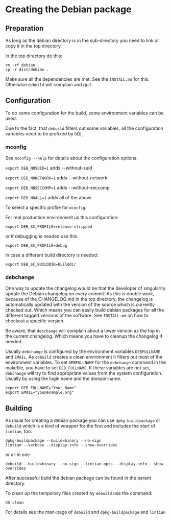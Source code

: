 # Creating the Debian package

## Preparation
As long as the debian directory is in the sub-directory you need to link
or copy it in the top directory.

In the top directory do this:
```
rm -rf debian
cp -r dist/debian .
```

Make sure all the dependencies are met. See the `INSTALL.md` for this. 
Otherwise `debuild` will complain and quit. 

## Configuration
To do some configuration for the build, some environment variables can
be used.

Due to the fact, that `debuild` filters out some variables, all the
configuration variables need to be prefixed by `DEB_`

### mconfig
See `mconfig --help` for details about the configuration options.

`export DEB_NOSUID=1`    adds --without-suid

`export DEB_NONETWORK=1` adds --without-network

`export DEB_NOSECCOMP=1` adds --without-seccomp

`export DEB_NOALL=1`     adds all of the above

To select a specific profile for `mconfig`.

For real production environment us this configuration:
```
export DEB_SC_PROFILE=release-stripped
```
or if debugging is needed use this.
```
export DEB_SC_PROFILE=debug
```

In case a different build directory is needed:
```
export DEB_SC_BUILDDIR=builddir
```

### debchange
One way to update the changelog would be that the developer of singularity 
update the Debian changelog on every commit. As this is double work, because
of the CHANGELOG.md in the top directory, the changelog is automatically 
updated with the version of the source which is currently checked out.
Which means you can easily build debian packages for all the different tagged
versions of the software. See `INSTALL.md` on how to checkout a specific 
version. 

Be aware, that `debchange` will complain about a lower version as the top in
the current changelog. Which means you have to cleanup the changelog if needed.

Usually `debchange` is configured by the environment variables `DEBFULLNAME` and 
`EMAIL`. As `debuild` creates a clean environment it filters out most of the 
environment variables. To set `DEBFULLNAME` for the `debchange` command in the 
makefile, you have to set `DEB_FULLNAME`. If these variables are not set, `debchange`
will try to find appropriate values from the system configuration. Usually by using the
login name and the domain-name. 
```
export DEB_FULLNAME="Your Name"
export EMAIL="you@example.org"
```

## Building
As usual for creating a debian package you can use `dpkg-buildpackage` 
or `debuild` which is a kind of wrapper for the first and includes the start
of `lintian`, too. 

```
dpkg-buildpackage --build=binary --no-sign
lintian --verbose --display-info --show-overrides
```
or all in one
```
debuild --build=binary --no-sign --lintian-opts --display-info --show-overrides
```

After successful build the debian package can be found in the parent directory. 

To clean up the temporary files created by `debuild` use the command:
```
dh clean
```

For details see the man-page of `debuild` and `dpkg-buildpackage` and `lintian`

